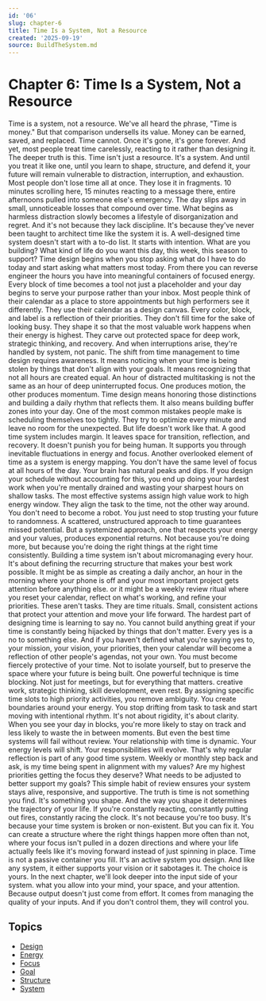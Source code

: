```yaml
---
id: '06'
slug: chapter-6
title: Time Is a System, Not a Resource
created: '2025-09-19'
source: BuildTheSystem.md
---
```


# Chapter 6: Time Is a System, Not a Resource

Time is a system, not a resource.
We've all heard the phrase, "Time is money." But that comparison undersells its value.
Money can be earned, saved, and replaced.
Time cannot.
Once it's gone, it's gone forever.
And yet, most people treat time carelessly, reacting to it rather than designing it.
The deeper truth is this.
Time isn't just a resource.
It's a system.
And until you treat it like one, until you learn to shape, structure, and defend it, your future will remain vulnerable to distraction, interruption, and exhaustion.
Most people don't lose time all at once.
They lose it in fragments.
10 minutes scrolling here, 15 minutes reacting to a message there, entire afternoons pulled into someone else's emergency.
The day slips away in small, unnoticeable losses that compound over time.
What begins as harmless distraction slowly becomes a lifestyle of disorganization and regret.
And it's not because they lack discipline.
It's because they've never been taught to architect time like the system it is.
A well-designed time system doesn't start with a to-do list.
It starts with intention.
What are you building?
What kind of life do you want this day, this week, this season to support?
Time design begins when you stop asking what do I have to do today and start asking what matters most today.
From there you can reverse engineer the hours you have into meaningful containers of focused energy.
Every block of time becomes a tool not just a placeholder and your day begins to serve your purpose rather than your inbox.
Most people think of their calendar as a place to store appointments but high performers see it differently.
They use their calendar as a design canvas.
Every color, block, and label is a reflection of their priorities.
They don't fill time for the sake of looking busy.
They shape it so that the most valuable work happens when their energy is highest.
They carve out protected space for deep work, strategic thinking, and recovery.
And when interruptions arise, they're handled by system, not panic.
The shift from time management to time design requires awareness.
It means noticing when your time is being stolen by things that don't align with your goals.
It means recognizing that not all hours are created equal.
An hour of distracted multitasking is not the same as an hour of deep uninterrupted focus.
One produces motion, the other produces momentum.
Time design means honoring those distinctions and building a daily rhythm that reflects them.
It also means building buffer zones into your day.
One of the most common mistakes people make is scheduling themselves too tightly.
They try to optimize every minute and leave no room for the unexpected.
But life doesn't work like that.
A good time system includes margin.
It leaves space for transition, reflection, and recovery.
It doesn't punish you for being human.
It supports you through inevitable fluctuations in energy and focus.
Another overlooked element of time as a system is energy mapping.
You don't have the same level of focus at all hours of the day.
Your brain has natural peaks and dips.
If you design your schedule without accounting for this, you end up doing your hardest work when you're mentally drained and wasting your sharpest hours on shallow tasks.
The most effective systems assign high value work to high energy window.
They align the task to the time, not the other way around.
You don't need to become a robot.
You just need to stop trusting your future to randomness.
A scattered, unstructured approach to time guarantees missed potential.
But a systemized approach, one that respects your energy and your values, produces exponential returns.
Not because you're doing more, but because you're doing the right things at the right time consistently.
Building a time system isn't about micromanaging every hour.
It's about defining the recurring structure that makes your best work possible.
It might be as simple as creating a daily anchor, an hour in the morning where your phone is off and your most important project gets attention before anything else. or it might be a weekly review ritual where you reset your calendar, reflect on what's working, and refine your priorities.
These aren't tasks.
They are time rituals.
Small, consistent actions that protect your attention and move your life forward.
The hardest part of designing time is learning to say no.
You cannot build anything great if your time is constantly being hijacked by things that don't matter.
Every yes is a no to something else.
And if you haven't defined what you're saying yes to, your mission, your vision, your priorities, then your calendar will become a reflection of other people's agendas, not your own.
You must become fiercely protective of your time.
Not to isolate yourself, but to preserve the space where your future is being built.
One powerful technique is time blocking.
Not just for meetings, but for everything that matters. creative work, strategic thinking, skill development, even rest.
By assigning specific time slots to high priority activities, you remove ambiguity.
You create boundaries around your energy.
You stop drifting from task to task and start moving with intentional rhythm.
It's not about rigidity, it's about clarity.
When you see your day in blocks, you're more likely to stay on track and less likely to waste the in between moments.
But even the best time systems will fail without review.
Your relationship with time is dynamic.
Your energy levels will shift.
Your responsibilities will evolve.
That's why regular reflection is part of any good time system.
Weekly or monthly step back and ask, is my time being spent in alignment with my values?
Are my highest priorities getting the focus they deserve?
What needs to be adjusted to better support my goals?
This simple habit of review ensures your system stays alive, responsive, and supportive.
The truth is time is not something you find.
It's something you shape.
And the way you shape it determines the trajectory of your life.
If you're constantly reacting, constantly putting out fires, constantly racing the clock.
It's not because you're too busy.
It's because your time system is broken or non-existent.
But you can fix it.
You can create a structure where the right things happen more often than not, where your focus isn't pulled in a dozen directions and where your life actually feels like it's moving forward instead of just spinning in place.
Time is not a passive container you fill.
It's an active system you design.
And like any system, it either supports your vision or it sabotages it.
The choice is yours.
In the next chapter, we'll look deeper into the input side of your system. what you allow into your mind, your space, and your attention.
Because output doesn't just come from effort.
It comes from managing the quality of your inputs.
And if you don't control them, they will control you.

## Topics
- [Design](docs/topics/design.md)
- [Energy](docs/topics/energy.md)
- [Focus](docs/topics/focus.md)
- [Goal](docs/topics/goal.md)
- [Structure](docs/topics/structure.md)
- [System](docs/topics/system.md)
